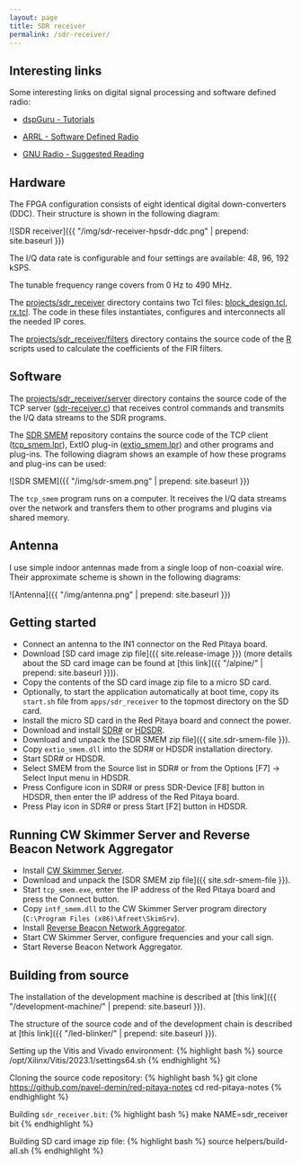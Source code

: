 ```yaml
---
layout: page
title: SDR receiver
permalink: /sdr-receiver/
---
```


Interesting links
-----

Some interesting links on digital signal processing and software defined radio:

 - [dspGuru - Tutorials](https://dspguru.com/dsp/tutorials)

 - [ARRL - Software Defined Radio](https://www.arrl.org/software-defined-radio)

 - [GNU Radio - Suggested Reading](https://wiki.gnuradio.org/index.php/SuggestedReading)

Hardware
-----

The FPGA configuration consists of eight identical digital down-converters (DDC). Their structure is shown in the following diagram:

![SDR receiver]({{ "/img/sdr-receiver-hpsdr-ddc.png" | prepend: site.baseurl }})

The I/Q data rate is configurable and four settings are available: 48, 96, 192 kSPS.

The tunable frequency range covers from 0 Hz to 490 MHz.

The [projects/sdr_receiver](https://github.com/pavel-demin/red-pitaya-notes/tree/master/projects/sdr_receiver) directory contains two Tcl files: [block_design.tcl](https://github.com/pavel-demin/red-pitaya-notes/blob/master/projects/sdr_receiver/block_design.tcl), [rx.tcl](https://github.com/pavel-demin/red-pitaya-notes/blob/master/projects/sdr_receiver/rx.tcl). The code in these files instantiates, configures and interconnects all the needed IP cores.

The [projects/sdr_receiver/filters](https://github.com/pavel-demin/red-pitaya-notes/tree/master/projects/sdr_receiver/filters) directory contains the source code of the [R](https://www.r-project.org) scripts used to calculate the coefficients of the FIR filters.

Software
-----

The [projects/sdr_receiver/server](https://github.com/pavel-demin/red-pitaya-notes/tree/master/projects/sdr_receiver/server) directory contains the source code of the TCP server ([sdr-receiver.c](https://github.com/pavel-demin/red-pitaya-notes/blob/master/projects/sdr_receiver/server/sdr-receiver.c)) that receives control commands and transmits the I/Q data streams to the SDR programs.

The [SDR SMEM](https://github.com/pavel-demin/sdr-smem) repository contains the source code of the TCP client ([tcp_smem.lpr](https://github.com/pavel-demin/sdr-smem/blob/main/tcp_smem.lpr)), ExtIO plug-in ([extio_smem.lpr](https://github.com/pavel-demin/sdr-smem/blob/main/extio_smem.lpr)) and other programs and plug-ins. The following diagram shows an example of how these programs and plug-ins can be used:

![SDR SMEM]({{ "/img/sdr-smem.png" | prepend: site.baseurl }})

The `tcp_smem` program runs on a computer. It receives the I/Q data streams over the network and transfers them to other programs and plugins via shared memory.

Antenna
-----

I use simple indoor antennas made from a single loop of non-coaxial wire. Their approximate scheme is shown in the following diagrams:

![Antenna]({{ "/img/antenna.png" | prepend: site.baseurl }})

Getting started
-----

 - Connect an antenna to the IN1 connector on the Red Pitaya board.
 - Download [SD card image zip file]({{ site.release-image }}) (more details about the SD card image can be found at [this link]({{ "/alpine/" | prepend: site.baseurl }})).
 - Copy the contents of the SD card image zip file to a micro SD card.
 - Optionally, to start the application automatically at boot time, copy its `start.sh` file from `apps/sdr_receiver` to the topmost directory on the SD card.
 - Install the micro SD card in the Red Pitaya board and connect the power.
 - Download and install [SDR#](https://www.dropbox.com/sh/5fy49wae6xwxa8a/AAAdAcU238cppWziK4xPRIADa/sdr/sdrsharp_v1.0.0.1361_with_plugins.zip?dl=1) or [HDSDR](https://www.hdsdr.de).
 - Download and unpack the [SDR SMEM zip file]({{ site.sdr-smem-file }}).
 - Copy `extio_smem.dll` into the SDR# or HDSDR installation directory.
 - Start SDR# or HDSDR.
 - Select SMEM from the Source list in SDR# or from the Options [F7] &rarr; Select Input menu in HDSDR.
 - Press Configure icon in SDR# or press SDR-Device [F8] button in HDSDR, then enter the IP address of the Red Pitaya board.
 - Press Play icon in SDR# or press Start [F2] button in HDSDR.

Running CW Skimmer Server and Reverse Beacon Network Aggregator
-----

 - Install [CW Skimmer Server](https://dxatlas.com/skimserver).
 - Download and unpack the [SDR SMEM zip file]({{ site.sdr-smem-file }}).
 - Start `tcp_smem.exe`, enter the IP address of the Red Pitaya board and press the Connect button.
 - Copy `intf_smem.dll` to the CW Skimmer Server program directory (`C:\Program Files (x86)\Afreet\SkimSrv`).
 - Install [Reverse Beacon Network Aggregator](https://www.reversebeacon.net/pages/Aggregator+34).
 - Start CW Skimmer Server, configure frequencies and your call sign.
 - Start Reverse Beacon Network Aggregator.

Building from source
-----

The installation of the development machine is described at [this link]({{ "/development-machine/" | prepend: site.baseurl }}).

The structure of the source code and of the development chain is described at [this link]({{ "/led-blinker/" | prepend: site.baseurl }}).

Setting up the Vitis and Vivado environment:
{% highlight bash %}
source /opt/Xilinx/Vitis/2023.1/settings64.sh
{% endhighlight %}

Cloning the source code repository:
{% highlight bash %}
git clone https://github.com/pavel-demin/red-pitaya-notes
cd red-pitaya-notes
{% endhighlight %}

Building `sdr_receiver.bit`:
{% highlight bash %}
make NAME=sdr_receiver bit
{% endhighlight %}

Building SD card image zip file:
{% highlight bash %}
source helpers/build-all.sh
{% endhighlight %}
